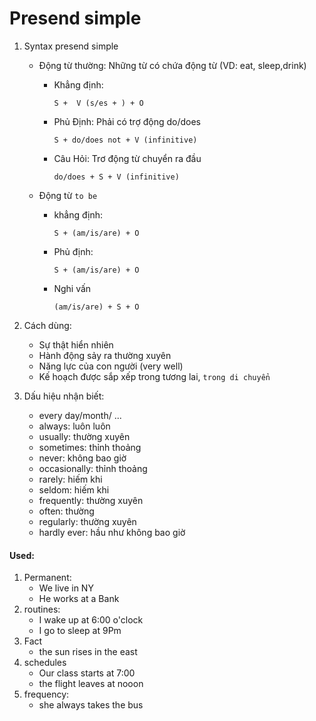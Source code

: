 # Presend simple

1. Syntax presend simple
   
    - Động từ thường: Những từ có chứa động từ (VD: eat, sleep,drink)
      - Khẳng định:
        ```
        S +  V (s/es + ) + O
        ```
      - Phủ Định: Phải có trợ động do/does
        ```
        S + do/does not + V (infinitive)
        ```
      - Câu Hỏi: Trơ động từ chuyển ra đầu
        ```
        do/does + S + V (infinitive)
        ```
    
    - Động từ `to be`
      - khẳng định:
        ```
        S + (am/is/are) + O
        ```
      - Phủ định:
        ```
        S + (am/is/are) + O 
        ```   
      - Nghi vấn
        ```
        (am/is/are) + S + O 
        ```

2. Cách dùng:
   - Sự thật hiển nhiên
   - Hành động sảy ra thường xuyên
   - Năng lực của con người (very well)
   - Kế hoạch được sắp xếp trong tương lai, `trong di chuyển`

3. Dấu hiệu nhận biết:
   - every day/month/ ... 
   - always: luôn luôn
   - usually: thường xuyên
   - sometimes: thỉnh thoảng
   - never: không bao giờ
   - occasionally: thỉnh thoảng
   - rarely: hiếm khi
   - seldom: hiếm khi
   - frequently: thường xuyên
   - often: thường
   - regularly: thường xuyên
   - hardly ever: hầu như không bao giờ
  
#### Used: 

  1. Permanent:
      - We live in NY
      - He works at a Bank 
  2. routines:
      - I wake up at 6:00 o'clock
      - I go to sleep at 9Pm 
  3. Fact
      - the sun rises in the   east
  4. schedules
      -  Our class starts at 7:00 
      -  the flight leaves at nooon 
  5. frequency: 
      - she always takes the bus 